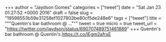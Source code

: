 
+++
author = "Jaydson Gomes"
categories = ["tweet"]
date = "Sat Jan 23 01:27:52 +0000 2016"
draft = false
slug = "19598553b59e31258ef1027803be80cf5de248e6"
tags = ["tweet"]
title = """Quentin's bar bathroom @ ..."""
tweet = true
micro = true
tweet_url = "https://twitter.com/jaydson/status/690707489751461889"
+++
Quentin's bar bathroom @ Quentin's https://t.co/IEgm2afrsE
